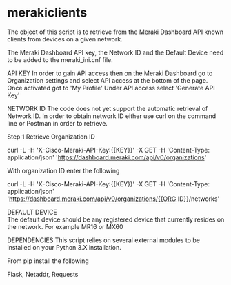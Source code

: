 # merakiclients

The object of this script is to retrieve from the Meraki Dashboard API
known clients from devices on a given network.

The Meraki Dashboard API key, the Network ID and the Default Device need to be added to the
meraki_ini.cnf file.

API KEY
In order to gain API access then on the Meraki Dashboard go to 
Organization settings and select API access at the bottom of the page.
Once activated got to 'My Profile'  Under API access select
'Generate API Key'


NETWORK ID
The code does not yet support the automatic retrieval of Network ID.
In order to obtain network ID either use curl on the command line or
Postman in order to retrieve.

Step 1
Retrieve Organization ID

curl -L -H 'X-Cisco-Meraki-API-Key:{{KEY}}’ -X GET -H 'Content-Type: application/json' 
'https://dashboard.meraki.com/api/v0/organizations'

With organization ID enter the following

curl -L -H 'X-Cisco-Meraki-API-Key:{{KEY}}’ -X GET -H 'Content-Type: application/json' 
'https://dashboard.meraki.com/api/v0/organizations/{{ORG ID}}/networks'

DEFAULT DEVICE  
The default device should be any registered device that currently resides on the network.
For example MR16 or MX60

DEPENDENCIES
This script relies on several external modules to be installed on your Python 3.X
installation.

From pip install the following

Flask,  Netaddr,  Requests
